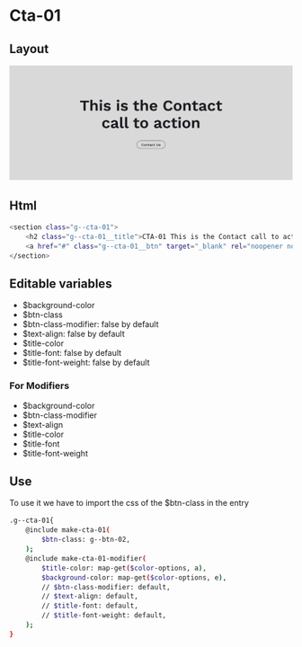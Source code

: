 # Cta-01

## Layout

![alt text][cta-01]

[cta-01]: /src/img/global-components/cta/cta-01.jpg

## Html

```sh
<section class="g--cta-01">
    <h2 class="g--cta-01__title">CTA-01 This is the Contact call to action</h2>
    <a href="#" class="g--cta-01__btn" target="_blank" rel="noopener noreferrer">Contact Us</a>
</section>
```

## Editable variables

- $background-color
- $btn-class
- $btn-class-modifier: false by default
- $text-align: false by default
- $title-color
- $title-font: false by default
- $title-font-weight: false by default

### For Modifiers

- $background-color
- $btn-class-modifier
- $text-align
- $title-color
- $title-font
- $title-font-weight

## Use

To use it we have to import the css of the $btn-class in the entry

```sh
.g--cta-01{
    @include make-cta-01(
        $btn-class: g--btn-02,
    );
    @include make-cta-01-modifier(
        $title-color: map-get($color-options, a),
        $background-color: map-get($color-options, e),
        // $btn-class-modifier: default,
        // $text-align: default,
        // $title-font: default,
        // $title-font-weight: default,
    );
}
```
